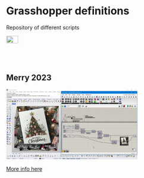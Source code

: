 # Grasshopper definitions
Repository of different scripts 

<img src="https://ambrosinus.altervista.org/blog/wp-content/uploads/2022/08/RhGH-icons_2_puzzle_1.png" width="25%" height="25%">

<br><br>

## Merry 2023
<img src="https://github.com/lucianoambrosini/Ambrosinus_Scripts/blob/main/Grasshopper/Merry2023/LA_GH_Merry_23-24_timestamp_1.jpg" width="70%" height="70%">

[More info here](https://ambrosinus.altervista.org/blog/lineart-gh-merry23/)
